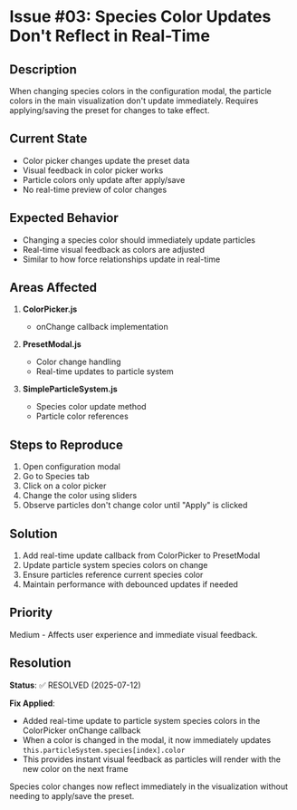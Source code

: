 # Issue #03: Species Color Updates Don't Reflect in Real-Time

## Description
When changing species colors in the configuration modal, the particle colors in the main visualization don't update immediately. Requires applying/saving the preset for changes to take effect.

## Current State
- Color picker changes update the preset data
- Visual feedback in color picker works
- Particle colors only update after apply/save
- No real-time preview of color changes

## Expected Behavior
- Changing a species color should immediately update particles
- Real-time visual feedback as colors are adjusted
- Similar to how force relationships update in real-time

## Areas Affected
1. **ColorPicker.js**
   - onChange callback implementation

2. **PresetModal.js**
   - Color change handling
   - Real-time updates to particle system

3. **SimpleParticleSystem.js**
   - Species color update method
   - Particle color references

## Steps to Reproduce
1. Open configuration modal
2. Go to Species tab
3. Click on a color picker
4. Change the color using sliders
5. Observe particles don't change color until "Apply" is clicked

## Solution
1. Add real-time update callback from ColorPicker to PresetModal
2. Update particle system species colors on change
3. Ensure particles reference current species color
4. Maintain performance with debounced updates if needed

## Priority
Medium - Affects user experience and immediate visual feedback.

## Resolution
**Status**: ✅ RESOLVED (2025-07-12)

**Fix Applied**: 
- Added real-time update to particle system species colors in the ColorPicker onChange callback
- When a color is changed in the modal, it now immediately updates `this.particleSystem.species[index].color`
- This provides instant visual feedback as particles will render with the new color on the next frame

Species color changes now reflect immediately in the visualization without needing to apply/save the preset.